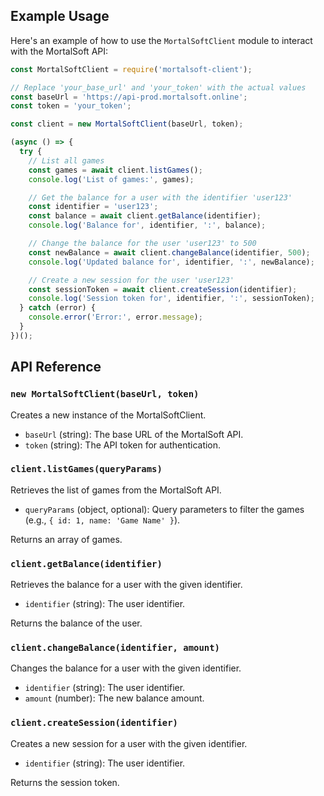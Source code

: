 ## Example Usage

Here's an example of how to use the `MortalSoftClient` module to interact with the MortalSoft API:

```javascript
const MortalSoftClient = require('mortalsoft-client');

// Replace 'your_base_url' and 'your_token' with the actual values
const baseUrl = 'https://api-prod.mortalsoft.online';
const token = 'your_token';

const client = new MortalSoftClient(baseUrl, token);

(async () => {
  try {
    // List all games
    const games = await client.listGames();
    console.log('List of games:', games);

    // Get the balance for a user with the identifier 'user123'
    const identifier = 'user123';
    const balance = await client.getBalance(identifier);
    console.log('Balance for', identifier, ':', balance);

    // Change the balance for the user 'user123' to 500
    const newBalance = await client.changeBalance(identifier, 500);
    console.log('Updated balance for', identifier, ':', newBalance);

    // Create a new session for the user 'user123'
    const sessionToken = await client.createSession(identifier);
    console.log('Session token for', identifier, ':', sessionToken);
  } catch (error) {
    console.error('Error:', error.message);
  }
})();
```

## API Reference

### `new MortalSoftClient(baseUrl, token)`

Creates a new instance of the MortalSoftClient.

- `baseUrl` (string): The base URL of the MortalSoft API.
- `token` (string): The API token for authentication.

### `client.listGames(queryParams)`

Retrieves the list of games from the MortalSoft API.

- `queryParams` (object, optional): Query parameters to filter the games (e.g., `{ id: 1, name: 'Game Name' }`).

Returns an array of games.

### `client.getBalance(identifier)`

Retrieves the balance for a user with the given identifier.

- `identifier` (string): The user identifier.

Returns the balance of the user.

### `client.changeBalance(identifier, amount)`

Changes the balance for a user with the given identifier.

- `identifier` (string): The user identifier.
- `amount` (number): The new balance amount.

### `client.createSession(identifier)`

Creates a new session for a user with the given identifier.

- `identifier` (string): The user identifier.

Returns the session token.